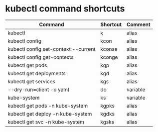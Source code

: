 # kubectl command shortcuts

| Command                              | Shortcut    | Comment  |
| ------------------------------------ | ----------- | -------- |
| kubectl                              | k           | alias    |
| kubectl config                       | kcon        | alias    |
| kubectl config set-context --current | kconse      | alias    |
| kubectl config get-contexts          | kconge      | alias    |
| kubectl get pods                     | kgp         | alias    |
| kubectl get deployments              | kgd         | alias    |
| kubectl get services                 | kgs         | alias    |
|  --dry-run=client -o yaml            | do          | variable |
| kube-system                          | ks          | variable |
| kubectl get pods -n kube-system      | kgpks       | alias    |
| kubectl get deploy -n kube-system    | kgdks       | alias    |
| kubectl get svc -n kube-system       | kgsks       | alias    |
